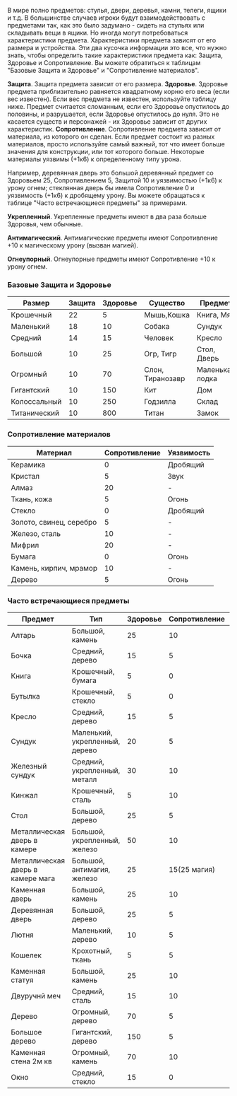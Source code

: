 В мире полно предметов: стулья, двери, деревья, камни, телеги, ящики и т.д. В большинстве случаев игроки будут взаимодействовать с предметами так, как это было задумано - сидеть на стульях или складывать вещи в ящики. Но иногда могут потребоваться характеристики предмета. Характеристики предмета зависят от его размера и устройства. Эти два кусочка информации это все, что нужно знать, чтобы определить такие характеристики предмета как: Защита, Здоровье и Сопротивление. Вы можете обратиться к таблицам "Базовые Защита и Здоровье" и "Сопротивление материалов".

**Защита**. Защита предмета зависит от его размера.
**Здоровье**. Здоровье предмета  приблизительно равняется квадратному корню его веса (если вес известен). Если вес предмета не известен, используйте таблицу ниже. Предмет считается сломанным, если его Здоровье опустилось до половины, и разрушается, если Здоровье опустилось до нуля. Это не касается существ и персонажей - их Здоровье зависит от других характеристик.
**Сопротивление**. Сопротивление предмета зависит от материала, из которого он сделан. Если предмет состоит из разных материалов, просто используйте самый важный, тот что имеет больше значения для конструкции, или тот которого больше. Некоторые материалы уязвимы (+1к6) к определенному типу урона.

Например, деревянная дверь это большой деревянный предмет со Здоровьем 25, Сопротивлением 5, Защитой 10 и уязвимостью (+1к6) к урону огнем; стеклянная дверь бы имела Сопротивление 0 и уязвимость (+1к6) к дробящему урону. Вы можете обращаться к таблице "Часто встречающиеся предметы" за примерами.

**Укрепленный**. Укрепленные предметы имеют в два раза больше Здоровья, чем обычные.

**Антимагический**. Антимагические предметы имеют Сопротивление +10 к магическому урону (вызван магией).

**Огнеупорный**. Огнеупорные предметы имеют Сопротивление +10 к урону огнем.

### Базовые Защита и Здоровье
Размер|Защита|Здоровье|Существо|Предмет
-|-|-|-|-
Крошечный | 22 | 5 | Мышь,Кошка | Книга, Мяч
Маленький | 18 | 10 | Собака | Сундук
Средний | 14 | 15 | Человек | Кресло
Большой | 10 | 25 | Огр, Тигр | Стол, Дверь
Огромный | 10 | 70 | Слон, Тиранозавр | Маленькая лодка
Гигантский | 10 | 150 | Кит | Дом
Колоссальный | 10 | 250 | Годзилла | Склад
Титанический | 10 | 800 | Титан | Замок

### Сопротивление материалов
Материал|Сопротивление|Уязвимость
-|-|-
Керамика | 0 | Дробящий
Кристал | 5 | Звук
Алмаз | 20 | -
Ткань, кожа | 5 | Огонь
Стекло | 0 | Дробящий
Золото, свинец, серебро | 5 | -
Железо, сталь | 10 | -
Мифрил | 20 | -
Бумага | 0 | Огонь
Камень, кирпич, мрамор | 10 | -
Дерево | 5 | Огонь

### Часто встречающиеся предметы
Предмет|Тип|Здоровье|Сопротивление|Защита|Уязвимость
-|-|-|-|-|-
Алтарь | Большой, камень | 25 | 10 | 12 | -
Бочка | Средний, дерево | 15 | 5 | 14 | Огонь
Книга | Крошечный, бумага | 5 | 0 | 18 | Огонь
Бутылка | Крошечный, стекло | 5 | 0 | 18 | Дробящий
Кресло | Средний, дерево | 15 | 5 | 14 | Огонь
Сундук | Маленький, укрепленный, дерево | 20 | 5 | 16 | Огонь
Железный сундук | Средний, укрепленный, металл | 30 | 10 | 14 | -
Кинжал | Крошечный, сталь | 5 | 10 | 18 | -
Стол | Большой, дерево | 25 | 5 | 12 | Огонь
Металлическая дверь в камере | Большой, укрепленный, железо | 50 | 10 | 12 | -
Металлическая дверь в камере мага | Большой, антимагия, железо | 25 | 15(25 магия) | 10 | -
Каменная дверь | Большой, камень | 25 | 10 | 12 | -
Деревянная дверь | Большой, дерево | 25 | 5 | 12 | Огонь
Лютня | Маленький, дерево | 10 | 5 | 16 | Огонь
Кошелек | Крохотный, ткань | 5 | 5 | 18 | Огонь
Каменная статуя | Большой, камень | 25 | 10 | 12 | -
Двуручнй меч | Средний, сталь | 15 | 10 | 14 | -
Дерево | Огромный, дерево | 70 | 5 | 10 | Огонь
Большое дерево | Гигантский, дерево | 150 | 5 | 10 | Огонь
Каменная стена 2м кв | Огромный, камень | 70 | 10 | 10 | -
Окно | Средний, стекло | 15| 0 | 14 | Дробящий
